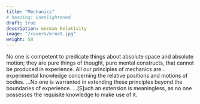 ```yaml
---
title: "Mechanics"
# heading: Unenlightened
draft: true
description: German Relativity
image: "/covers/ernst.jpg"
weight: 58
---
```




No one is competent to predicate things about absolute space and absolute motion; they are pure things of thought, pure mental constructs, that cannot be produced in experience. All our principles of mechanics are... experimental knowledge concerning the relative positions and motions of bodies. ...No one is warranted in extending these principles beyond the boundaries of experience. ...[S]uch an extension is meaningless, as no one possesses the requisite knowledge to make use of it.